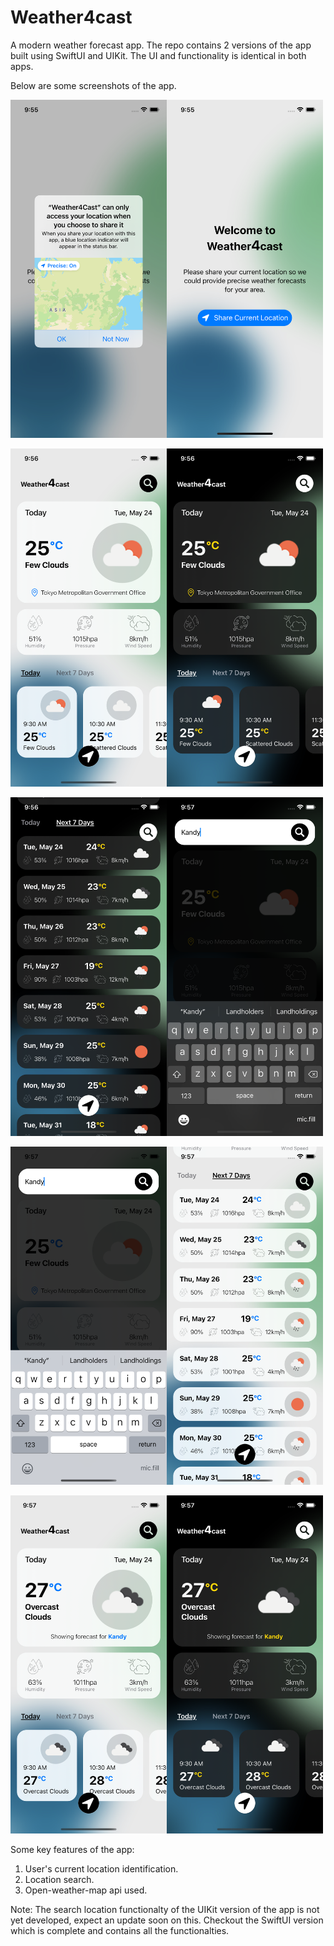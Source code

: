 # Weather4cast
A modern weather forecast app. The repo contains 2 versions of the app built using SwiftUI and UIKit. The UI and functionality is identical in both apps.

Below are some screenshots of the app. 

<img src="Screenshots/Simulator Screen Shot - iPhone 12 Pro - 2022-05-24 at 09.55.32.png" width="250"><img src="Screenshots/Simulator Screen Shot - iPhone 12 Pro - 2022-05-24 at 09.55.15.png" width="250">

<img src="Screenshots/Simulator Screen Shot - iPhone 12 Pro - 2022-05-24 at 09.56.04.png" width="250"><img src="Screenshots/Simulator Screen Shot - iPhone 12 Pro - 2022-05-24 at 09.56.12.png" width="250">

<img src="Screenshots/Simulator Screen Shot - iPhone 12 Pro - 2022-05-24 at 09.56.54.png" width="250"><img src="Screenshots/Simulator Screen Shot - iPhone 12 Pro - 2022-05-24 at 09.57.14.png" width="250">

<img src="Screenshots/Simulator Screen Shot - iPhone 12 Pro - 2022-05-24 at 09.57.24.png" width="250"><img src="Screenshots/Simulator Screen Shot - iPhone 12 Pro - 2022-05-24 at 09.57.32.png" width="250">

<img src="Screenshots/Simulator Screen Shot - iPhone 12 Pro - 2022-05-24 at 09.57.53.png" width="250"><img src="Screenshots/Simulator Screen Shot - iPhone 12 Pro - 2022-05-24 at 09.57.59.png" width="250">


Some key features of the app:
1. User's current location identification.
2. Location search.
3. Open-weather-map api used.


Note: The search location functionalty of the UIKit version of the app is not yet developed, expect an update soon on this. Checkout the SwiftUI version which is complete and contains all the functionalties.
